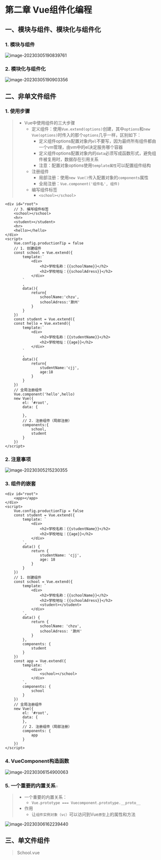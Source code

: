 # 第二章 Vue组件化编程

## 一、模块与组件、模块化与组件化

### 1. 模块与组件

![image-20230305190839761](https://gitee.com/chen-jiujia/typora-picgo/raw/master/img/202309251749925.png)

### 2. 模块化与组件化

![image-20230305190903356](https://gitee.com/chen-jiujia/typora-picgo/raw/master/img/202309251749927.png)

## 二、非单文件组件

### 1. 使用步骤

> - Vue中使用组件的三大步骤
>   - 定义组件：使用`Vue.extend(options)`创建，其中`options`和`new Vue(options)`时传入的那个`options`几乎一样，区别如下：
>     - 定义组件options配置对象内`el`不要写，因为最终所有组件都由一个vm管理，由vm中的el决定服务哪个容器
>     - 定义组件options配置对象内的`data`必须写成函数形式，避免组件被复用时，数据存在引用关系
>     - 注意：配置对象options使用`template属性`可以配置组件结构
>   - 注册组件
>     - 局部注册：使用`new Vue()`传入配置对象的`components`属性
>     - 全局注册：`Vue.component('组件名', 组件)`
>   - 编写组件标签
>     - `<school></school>`

```vue
<div id="root">
    // 3. 编写组件标签
    <school></school>
    <hr>
    <student></student>
    <hr>
    <hello></hello>
</div>
<script>
    Vue.config.productionTip = false
    // 1. 创建组件
    const school = Vue.extend({
        template:`
            <div>
                <h2>学校名称：{{schoolName}}</h2>
                <h2>学校地址：{{schoolAdress}}</h2>
            </div>
        `
        ,
        data(){
            return{
                schoolName:'chzu',
                schoolAdress:'滁州'
            }
        }    
    })
    const student = Vue.extend({
    const hello = Vue.extend({
        template:`
            <div>
                <h2>学校名称：{{studentName}}</h2>
                <h2>学校地址：{{age}}</h2>
            </div>
        `
        ,
        data(){
            return{
                studentName:'cjj',
                age:18
            }
        }    
    })
    // 全局注册组件
    Vue.component('hello',hello)
    new Vue({
        el: '#root',
        data: {
            
        },
        // 2. 注册组件（局部注册）
        components:{
            school,
            student
        }
    })
</script>
```

### 2. 注意事项

![image-20230305215230355](https://gitee.com/chen-jiujia/typora-picgo/raw/master/img/202309251749928.png)

### 3. 组件的嵌套

```vue
<div id="root">
    <app></app>
</div>
<script>
    Vue.config.productionTip = false
    const student = Vue.extend({
        template: `
            <div>
                <h2>学校名称：{{studentName}}</h2>
                <h2>学校地址：{{age}}</h2>
            </div>
        `,
        data() {
            return {
                studentName: 'cjj',
                age: 18
            }
        }
    })
    // 1. 创建组件
    const school = Vue.extend({
        template: `
            <div>
                <h2>学校名称：{{schoolName}}</h2>
                <h2>学校地址：{{schoolAdress}}</h2>
                <student></student>
            </div>
        `,
        data() {
            return {
                schoolName: 'chzu',
                schoolAdress: '滁州'
            }
        },
        components: {
            student
        }
    })
    const app = Vue.extend({
        template: `
            <div>
                <school></school>
            </div>
        `,
        components: {
            school
        }
    })
    // 全局注册组件
    new Vue({
        el: '#root',
        data: {
        },
        // 2. 注册组件（局部注册）
        components: {
            app
        }
    })
</script>
```

### 4. VueComponent构造函数

![image-20230306154900063](https://gitee.com/chen-jiujia/typora-picgo/raw/master/img/202309251749929.png)

### 5. 一个重要的内置关系`☆`

> - 一个重要的内置关系：
>   - `Vue.prototype === Vuecomponent.prototype.__proto__`
> - 作用
>   - 让`组件实例对象（vc）`可以访问到Vue`原型`上的属性和方法

![image-20230306162239440](https://gitee.com/chen-jiujia/typora-picgo/raw/master/img/202309251749930.png)

## 三、单文件组件

> School.vue